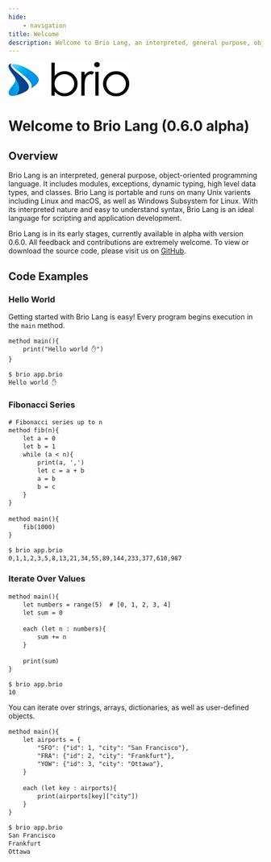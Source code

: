 ```yaml
---
hide:
    - navigation
title: Welcome
description: Welcome to Brio Lang, an interpreted, general purpose, object-oriented programming language.
---
```

![Brio Logo](images/brio.png)
# Welcome to Brio Lang (0.6.0 alpha) 
## Overview

Brio Lang is an interpreted, general purpose, object-oriented programming language. It includes modules, exceptions, dynamic typing, high level data types, and classes. Brio Lang is portable and runs on many Unix varients including Linux and macOS, as well as Windows Subsystem for Linux. With its interpreted nature and easy to understand syntax, Brio Lang is an ideal language for scripting and application development.

Brio Lang is in its early stages, currently available in alpha with version 0.6.0. All feedback and contributions are extremely welcome. To view or download the source code, please visit us on [GitHub](https://github.com/brio-lang/brio).

## Code Examples
### Hello World
Getting started with Brio Lang is easy! Every program begins execution in the `main` method.
```brio
method main(){
    print("Hello world ✋")
}
```
```
$ brio app.brio
Hello world ✋
```

### Fibonacci Series
```brio
# Fibonacci series up to n
method fib(n){
    let a = 0
    let b = 1
    while (a < n){
        print(a, ',')
        let c = a + b
        a = b
        b = c
    }
}

method main(){
    fib(1000)
}
```
```
$ brio app.brio
0,1,1,2,3,5,8,13,21,34,55,89,144,233,377,610,987
```

### Iterate Over Values
```brio
method main(){
    let numbers = range(5)  # [0, 1, 2, 3, 4]
    let sum = 0

    each (let n : numbers){
        sum += n
    }

    print(sum)
}
```
```
$ brio app.brio
10
```

You can iterate over strings, arrays, dictionaries, as well as user-defined objects.

```brio
method main(){
    let airports = {
        "SFO": {"id": 1, "city": "San Francisco"},
        "FRA": {"id": 2, "city": "Frankfurt"},
        "YOW": {"id": 3, "city": "Ottawa"},
    }

    each (let key : airports){
        print(airports[key]["city"])
    }
}
```
```
$ brio app.brio
San Francisco
Frankfurt
Ottawa
```